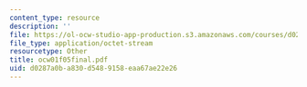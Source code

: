```yaml
---
content_type: resource
description: ''
file: https://ol-ocw-studio-app-production.s3.amazonaws.com/courses/d0287a0ba830d5489158eaa67ae22e26_OCW01f05final.pdf
file_type: application/octet-stream
resourcetype: Other
title: ocw01f05final.pdf
uid: d0287a0b-a830-d548-9158-eaa67ae22e26
---
```

